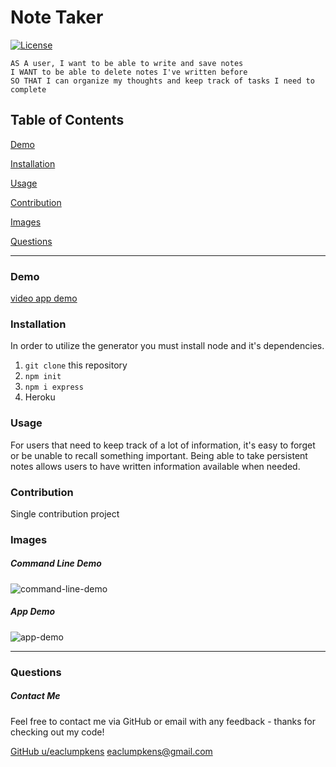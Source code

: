 
# Note Taker
[![License](https://img.shields.io/badge/license-Other-orange)](https://opensource.org/licenses)

```
AS A user, I want to be able to write and save notes
I WANT to be able to delete notes I've written before
SO THAT I can organize my thoughts and keep track of tasks I need to complete
```

## Table of Contents

[Demo](#demo)

[Installation](#installation)

[Usage](#usage)

[Contribution](#contribution)

[Images](#images)

[Questions](#questions)

----
<a name="demo"></a>
### Demo

[video app demo]()

<a name="installation"></a>
### Installation

In order to utilize the generator you must install node and it's dependencies.

1. `git clone` this repository
2. `npm init`
3. `npm i express`
4. Heroku

<a name="usage"></a>
### Usage

For users that need to keep track of a lot of information, it's easy to forget or be unable to recall something important. Being able to take persistent notes allows users to have written information available when needed.

<a name="contribution"></a>
### Contribution

Single contribution project 

<a name="images"></a>
### Images

##### Command Line Demo
![command-line-demo]()

##### App Demo
![app-demo]()

----

<a name="questions"></a>
### Questions
##### Contact Me

Feel free to contact me via GitHub or email with any feedback - thanks for checking out my code!

[GitHub u/eaclumpkens](https://github.com/eaclumpkens)
eaclumpkens@gmail.com